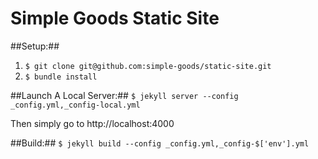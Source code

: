 Simple Goods Static Site
============


##Setup:##
1. `$ git clone git@github.com:simple-goods/static-site.git`
3. `$ bundle install`

##Launch A Local Server:##
`$ jekyll server --config _config.yml,_config-local.yml`

Then simply go to http://localhost:4000

##Build:##
 `$ jekyll build --config _config.yml,_config-$['env'].yml`